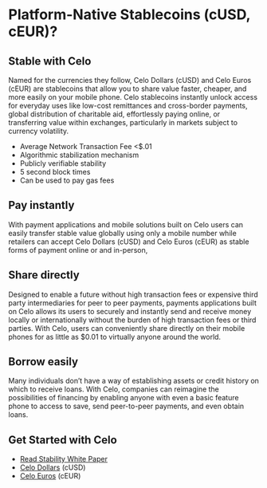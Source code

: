# Platform-Native Stablecoins (cUSD, cEUR)?

## Stable with Celo

Named for the currencies they follow, Celo Dollars (cUSD) and Celo Euros (cEUR) are stablecoins that allow you to share value faster, cheaper, and more easily on your mobile phone. Celo stablecoins instantly unlock access for everyday uses like low-cost remittances and cross-border payments, global distribution of charitable aid, effortlessly paying online, or transferring value within exchanges, particularly in markets subject to currency volatility. 

* Average Network Transaction Fee &lt;$.01
* Algorithmic stabilization mechanism 
* Publicly verifiable stability
* 5 second block times
* Can be used to pay gas fees

## Pay instantly

With payment applications and mobile solutions built on Celo users can easily transfer stable value globally using only a mobile number while retailers can accept Celo Dollars (cUSD) and Celo Euros (cEUR) as stable forms of payment online or and in-person,  

## Share directly

Designed to enable a future without high transaction fees or expensive third party intermediaries for peer to peer payments, payments applications built on Celo allows its users to securely and instantly send and receive money locally or internationally without the burden of high transaction fees or third parties. With Celo, users can conveniently share directly on their mobile phones for as little as $0.01 to virtually anyone around the world. 

## Borrow easily

Many individuals don’t have a way of establishing assets or credit history on which to receive loans. With Celo, companies can reimagine the possibilities of financing by enabling anyone with even a basic feature phone to access to save, send peer-to-peer payments, and even obtain loans.

## Get Started with Celo

* [Read Stability White Paper](https://celo.org/papers)
* [Celo Dollars](https://medium.com/celoorg/celo-dollars-powerful-new-digital-money-in-circulation-b4147eda2d10) (cUSD)
* [Celo Euros](https://medium.com/celoorg/deutsche-telekom-joins-celo-ecosystem-as-the-first-mobile-carrier-amid-launch-of-ceur-stablecoin-2b79aae38540) (cEUR)